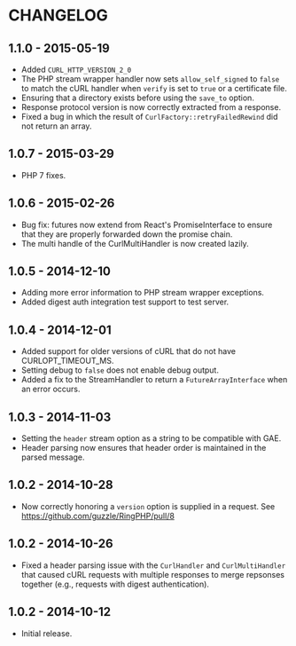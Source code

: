 # CHANGELOG

## 1.1.0 - 2015-05-19

* Added `CURL_HTTP_VERSION_2_0`
* The PHP stream wrapper handler now sets `allow_self_signed` to `false` to
  match the cURL handler when `verify` is set to `true` or a certificate file.
* Ensuring that a directory exists before using the `save_to` option.
* Response protocol version is now correctly extracted from a response.
* Fixed a bug in which the result of `CurlFactory::retryFailedRewind` did not
  return an array.

## 1.0.7 - 2015-03-29

* PHP 7 fixes.

## 1.0.6 - 2015-02-26

* Bug fix: futures now extend from React's PromiseInterface to ensure that they
  are properly forwarded down the promise chain.
* The multi handle of the CurlMultiHandler is now created lazily.

## 1.0.5 - 2014-12-10

* Adding more error information to PHP stream wrapper exceptions.
* Added digest auth integration test support to test server.

## 1.0.4 - 2014-12-01

* Added support for older versions of cURL that do not have CURLOPT_TIMEOUT_MS.
* Setting debug to `false` does not enable debug output.
* Added a fix to the StreamHandler to return a `FutureArrayInterface` when an
  error occurs.

## 1.0.3 - 2014-11-03

* Setting the `header` stream option as a string to be compatible with GAE.
* Header parsing now ensures that header order is maintained in the parsed
  message.

## 1.0.2 - 2014-10-28

* Now correctly honoring a `version` option is supplied in a request.
  See https://github.com/guzzle/RingPHP/pull/8

## 1.0.2 - 2014-10-26

* Fixed a header parsing issue with the `CurlHandler` and `CurlMultiHandler`
  that caused cURL requests with multiple responses to merge repsonses together
  (e.g., requests with digest authentication).

## 1.0.2 - 2014-10-12

* Initial release.
